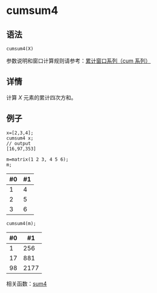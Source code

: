 # cumsum4

## 语法

`cumsum4(X)`

参数说明和窗口计算规则请参考：[累计窗口系列（cum 系列）](../themes/cumFunctions.html)

## 详情

计算 *X* 元素的累计四次方和。

## 例子

```
x=[2,3,4];
cumsum4 x;
// output
[16,97,353]

m=matrix(1 2 3, 4 5 6);
m;
```

| #0 | #1 |
| --- | --- |
| 1 | 4 |
| 2 | 5 |
| 3 | 6 |

```
cumsum4(m);
```

| #0 | #1 |
| --- | --- |
| 1 | 256 |
| 17 | 881 |
| 98 | 2177 |

相关函数：[sum4](../s/sum4.html)

